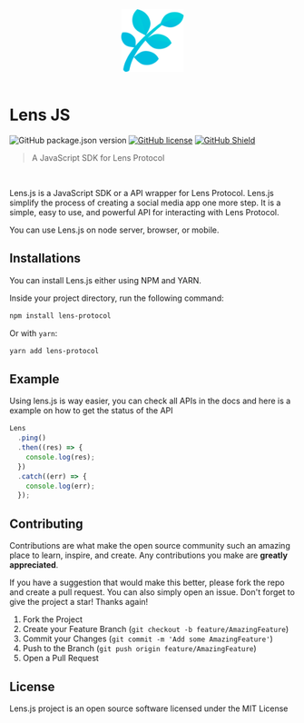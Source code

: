<div align="center">
  <img src="Logo.png" width="110" height="110"/>
</div>

<br/>

# Lens JS
![GitHub package.json version](https://img.shields.io/github/package-json/v/suhailkakar/lens.js.svg)
[![GitHub license](https://img.shields.io/github/license/suhailkakar/lens.js.svg)](https://github.com/suhailkakar/lens.js/blob/master/LICENSE)
[![GitHub Shield](https://img.shields.io/badge/open-GitPod-D4973A?logo=gitpod)](https://gitpod.io/#https://github.com/suhailkakar/lens.js)
> A JavaScript SDK for Lens Protocol

<br/>

Lens.js is a JavaScript SDK or a API wrapper for Lens Protocol. 
Lens.js simplify the process of creating a social media app one more step.
It is a simple, easy to use, and powerful API for interacting with Lens Protocol. 

You can use Lens.js on node server, browser, or mobile.

## Installations

You can install Lens.js either using NPM and YARN. 



Inside your project directory, run the following command:

```sh
npm install lens-protocol
```

Or with `yarn`:

```sh
yarn add lens-protocol
```

## Example 

Using lens.js is way easier, you can check all APIs in the docs and here is a example on how to get the status of the API 

```js
Lens
  .ping()
  .then((res) => {
    console.log(res);
  })
  .catch((err) => {
    console.log(err);
  });
```


## Contributing

Contributions are what make the open source community such an amazing place to learn, inspire, and create. Any contributions you make are **greatly appreciated**.

If you have a suggestion that would make this better, please fork the repo and create a pull request. You can also simply open an issue.
Don't forget to give the project a star! Thanks again!

1. Fork the Project
2. Create your Feature Branch (`git checkout -b feature/AmazingFeature`)
3. Commit your Changes (`git commit -m 'Add some AmazingFeature'`)
4. Push to the Branch (`git push origin feature/AmazingFeature`)
5. Open a Pull Request

## License

Lens.js project is an open source software licensed under the MIT License

